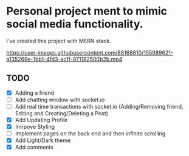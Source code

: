 # Personal project ment to mimic social media functionality.

I've created this project with MERN stack.

https://user-images.githubusercontent.com/88168610/155989621-a135269e-1bb1-4fd3-ac1f-971182500b2b.mp4

## TODO

- [x] Adding a friend
- [ ] Add chatting window with socket.io
- [ ] Add real time transactions with socket.io (Adding/Removing friend, Editing and Creating/Deleting a Post)
- [x] Add Updating Profile
- [x] Imrpove Styling
- [ ] Implement pages on the back end and then infinite scrolling
- [x] Add Light/Dark theme
- [x] Add comments
